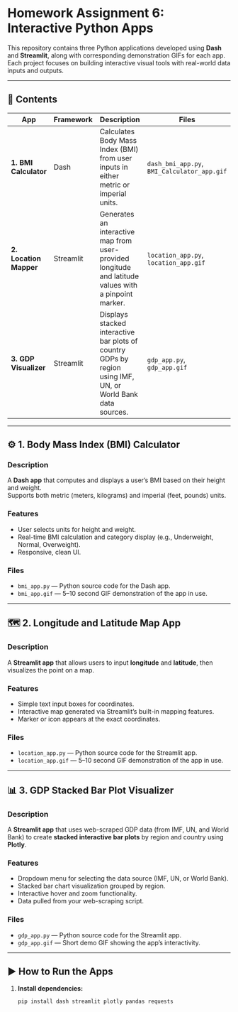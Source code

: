 # Homework Assignment 6: Interactive Python Apps

This repository contains three Python applications developed using **Dash** and **Streamlit**, along with corresponding demonstration GIFs for each app.  
Each project focuses on building interactive visual tools with real-world data inputs and outputs.

---

## 📁 Contents

| App | Framework | Description | Files |
|-----|------------|--------------|-------|
| **1. BMI Calculator** | Dash | Calculates Body Mass Index (BMI) from user inputs in either metric or imperial units. | `dash_bmi_app.py`, `BMI_Calculator_app.gif` |
| **2. Location Mapper** | Streamlit | Generates an interactive map from user-provided longitude and latitude values with a pinpoint marker. | `location_app.py`, `location_app.gif` |
| **3. GDP Visualizer** | Streamlit | Displays stacked interactive bar plots of country GDPs by region using IMF, UN, or World Bank data sources. | `gdp_app.py`, `gdp_app.gif` |

---

## ⚙️ 1. Body Mass Index (BMI) Calculator

### Description
A **Dash app** that computes and displays a user’s BMI based on their height and weight.  
Supports both metric (meters, kilograms) and imperial (feet, pounds) units.

### Features
- User selects units for height and weight.  
- Real-time BMI calculation and category display (e.g., Underweight, Normal, Overweight).  
- Responsive, clean UI.

### Files
- `bmi_app.py` — Python source code for the Dash app.  
- `bmi_app.gif` — 5–10 second GIF demonstration of the app in use.

---

## 🗺️ 2. Longitude and Latitude Map App

### Description
A **Streamlit app** that allows users to input **longitude** and **latitude**, then visualizes the point on a map.

### Features
- Simple text input boxes for coordinates.  
- Interactive map generated via Streamlit’s built-in mapping features.  
- Marker or icon appears at the exact coordinates.

### Files
- `location_app.py` — Python source code for the Streamlit app.  
- `location_app.gif` — 5–10 second GIF demonstration of the app in use.

---

## 📊 3. GDP Stacked Bar Plot Visualizer

### Description
A **Streamlit app** that uses web-scraped GDP data (from IMF, UN, and World Bank) to create **stacked interactive bar plots** by region and country using **Plotly**.

### Features
- Dropdown menu for selecting the data source (IMF, UN, or World Bank).  
- Stacked bar chart visualization grouped by region.  
- Interactive hover and zoom functionality.  
- Data pulled from your web-scraping script.

### Files
- `gdp_app.py` — Python source code for the Streamlit app.  
- `gdp_app.gif` — Short demo GIF showing the app’s interactivity.

---

## ▶️ How to Run the Apps

1. **Install dependencies:**
   ```bash
   pip install dash streamlit plotly pandas requests
